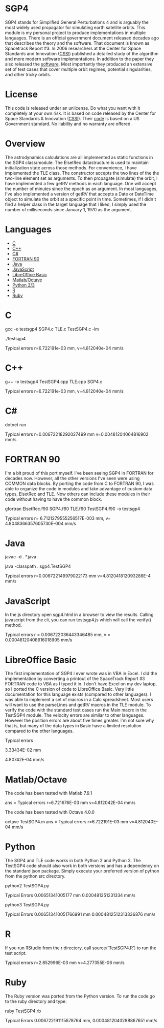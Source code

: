 # SGP4
SGP4 stands for Simplified General Perturbations 4 and is arguably the most widely used propagator for simulating earth satellite orbits.
This module is my personal project to produce implementations in multiple languages.  There is an official government document released decades
ago that describes the theory and the software.  That document is known as Spacetrack Report #3.  In 2006 researchers at the Center for Space
Standards and Innovation ([CSSI](http://www.centerforspace.com/)) published a detailed study of the algorithm and more modern software implementations.  In addition to the paper they also
released the [software](http://www.centerforspace.com/downloads/).  Most importantly they produced an extensive set of test cases that cover multiple orbit regimes, potential singularities, and other
tricky orbits.

# License
This code is released under an unlicense.  Do what you want with it completely at your own risk.  It is based on code released by the Center for Space Standards & Innovation ([CSSI](http://www.centerforspace.com/)).  Their [code](http://www.centerforspace.com/downloads/) is based on a US Government standard.  No liability and no warranty are offered.

# Overview
The astrodynamics calculations are all implemented as static functions in the SGP4 class/module.  The ElsetRec datastructure is used to maintain initialization state across those methods.  For convenience, I have implemented the TLE class.  The constructor accepts the two lines of the the two-line element set as arguments.  To then propagate (simulate) the orbit, I have implemented a few getRV methods in each language.  One will accept the number of minutes since the epoch as an argument.  In most languages, I've also implemented a version of getRV that accepts a Date or DateTime object to simulate the orbit at a specific point in time.  Sometimes, if I didn't find a helper class in the target language that I liked, I simply used the number of milliseconds since January 1, 1970 as the argument.

# Languages
* [C](#c)
* [C++](#c++)
* [C#](#c#)
* [FORTRAN 90](#fortran-90)
* [Java](#java)
* [JavaScript](#javascript)
* [LibreOffice Basic](#libreoffice-basic)
* [Matlab/Octave](#matlabe/octave)
* [Python 2/3](#python)
* [R](#r)
* [Ruby](#ruby)

# C

gcc -o testsgp4 SGP4.c TLE.c TestSGP4.c -lm

./testsgp4

Typical errors r=6.722191e-03 mm, v=4.812040e-04 mm/s

# C++
g++ -o testsgp4 TestSGP4.cpp TLE.cpp SGP4.c

Typical errors r=6.722191e-03 mm, v=4.812040e-04 mm/s

# C#
dotnet run

Typical errors	r=0.00672218292027499 mm	v=0.00481204064816902 mm/s

# FORTRAN 90
I'm a bit proud of this port myself.  I've been seeing SGP4 in FORTRAN for decades now.  However, all the other versions I've seen were using COMMON data blocks.  By porting the code from C to FORTRAN 90, I was able to organize the code in modules and take advantage of custom data types, ElsetRec and TLE.  Now others can include these modules in their code without having to have the common block.

gfortran ElsetRec.f90 SGP4.f90 TLE.f90 TestSGP4.f90  -o testsgp4

Typical errors r=   6.7121279555256517E-003  mm, v=   4.8048366357605730E-004  mm/s

# Java

javac -d . *.java

java -classpath . sgp4.TestSGP4

Typical errors	r=0.006722149979022173 mm	v=4.812041812093286E-4 mm/s

# JavaScript
In the js directory open sgp4.html in a browser to view the results.  Calling javascript from the cli, you can run testsgp4.js which will call the verify() method.

Typical errors r = 0.006722036443346485 mm, v = 0.00048120408916018905 mm/s

# LibreOffice Basic
The first implementation of SGP4 I ever wrote was in VBA in Excel.  I did the implementation by converting a printout of the SpaceTrack Report #3 FORTRAN code to VBA as I typed it in.  I don't have Excel on my dev laptop, so I ported the C version of code to LibreOffice Basic. Very little documentation for this language exists (compared to other languages).  I was able to implement a set of macros in a Calc spreadsheet.  Most users will want to use the parseLines and getRV macros in the TLE module.  To verify the code with the standard test cases run the Main macro in the TestSGP4 module.  The velocity errors are similar to other languages.  However the position errors are about five times greater.  I'm not sure why that is, but many of the data types in Basic have a limited resolution compared to the other languages.

Typical errors	

3.33434E-02	mm

4.80742E-04	mm/s


# Matlab/Octave
The code has been tested with Matlab 7.9.1

ans =
Typical errors r=6.721676E-03 mm        v=4.812042E-04 mm/s

The code has been tested with Octave 4.0.0

octave TestSGP4.m
ans = Typical errors r=6.722191E-03 mm	v=4.812040E-04 mm/s

# Python
The SGP4 and TLE code works in both Python 2 and Python 3.  The TestSGP4 code should also work in both versions and has a dependency on the standard json package. Simply execute your preferred version of python from the python src directory.

python2 TestSGP4.py

Typical Errors
0.00651341005177
mm
0.000481251231334
mm/s

python3 TestSGP4.py

Typical Errors
0.006513410051766991
mm
0.0004812512313336876
mm/s


# R
If you run RStudio from the r directory, call source('TestSGP4.R') to run the test script.


Typical errors r=2.852996E-03 mm   v=4.277355E-06 mm/s


# Ruby
The Ruby version was ported from the Python version. To run the code go to the ruby directory and type:

ruby TestSGP4.rb

Typical Errors 0.006722191115878764 mm, 0.0004812040288887651 mm/s
